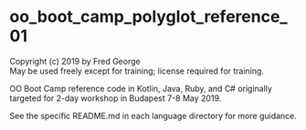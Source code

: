 # oo_boot_camp_polyglot_reference_01

Copyright (c) 2019 by Fred George  
May be used freely except for training; license required for training.

OO Boot Camp reference code in Kotlin, Java, Ruby, and C# originally 
targeted for 2-day workshop in Budapest 7-8 May 2019.

See the specific README.md in each language directory for more guidance.
